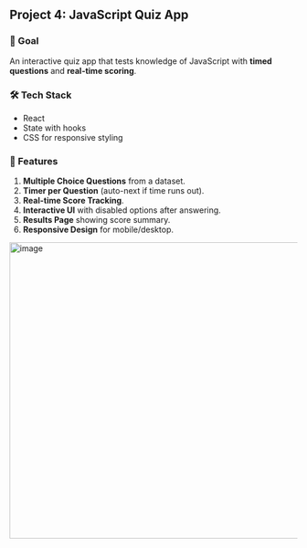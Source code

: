 ## Project 4: JavaScript Quiz App

### 🎯 Goal

An interactive quiz app that tests knowledge of JavaScript with **timed questions** and **real-time scoring**.

### 🛠 Tech Stack

- React
- State with hooks
- CSS for responsive styling

### 🔑 Features

1. **Multiple Choice Questions** from a dataset.
2. **Timer per Question** (auto-next if time runs out).
3. **Real-time Score Tracking**.
4. **Interactive UI** with disabled options after answering.
5. **Results Page** showing score summary.
6. **Responsive Design** for mobile/desktop.
<img width="1036" height="519" alt="image" src="https://github.com/user-attachments/assets/e871326f-9fb6-4f07-953f-c4b6a2f98edd" />
